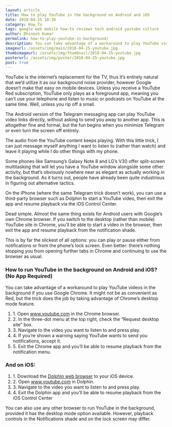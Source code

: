 ```yaml
---
layout: article
title: How to play YouTube in the background on Android and iOS
date: 2018-04-25 10:30 
category: How_To
tags: google web mobile how-to reviews tech android youtube culture
author: Dhinesh Kumar
permalink: how-to-play-youtube-in-background/
description: You can take advantage of a workaround to play YouTube videos in the background if you use Google Chrome. It might not be as convenient as Red, but the trick does the job by taking advantage of Chrome’s desktop mode feature.
imageurl: /assets/img/main/2018-04-25-youtube.jpg
thumbimageurl: /assets/img/thumbnail/2018-04-25-youtube.jpg
posterurl: /assets/img/poster/2018-04-25-youtube.jpg
post: true
---
```


<span class="first-letter">Y</span>ouTube is the internet’s replacement for the TV, thus it’s entirely natural that we’d utilize it as our background noise provider, however Google doesn’t make that easy on mobile devices. Unless you receive a YouTube Red subscription, YouTube only plays as a foreground app, meaning you can’t use your telephone and listen to music or podcasts on YouTube at the same time. Well, unless you rip off a small. 
<br>

The Android version of the Telegram messaging app can play YouTube video links directly, without asking to send you away to another app. This is altogether fine and formal, but the fun begins when you minimize Telegram or even turn the screen off entirely.
<br>

The audio from the YouTube content keeps playing. With this little trick, I can just message myself anything I want to listen to (rather than watch) and leave it playing while I do other things with my phone. 
<br>

Some phones like Samsung’s Galaxy Note 8 and LG’s V30 offer split-screen multitasking that will let you have a YouTube window alongside some other activity, but that’s obviously nowhere near as elegant as actually working in the background. As it turns out, people have already been quite industrious in figuring out alternative tactics. 
<br>

On the iPhone (where the same Telegram trick doesn’t work), you can use a third-party browser such as Dolphin to start a YouTube video, then exit the app and resume playback via the iOS Control Center. 
<br>

Dead simple. Almost the same thing exists for Android users with Google’s own Chrome browser. If you switch to the desktop (rather than mobile) YouTube site in Chrome, you’ll be able to start a video in the browser, then exit the app and resume playback from the notification shade.
<br>

This is by far the slickest of all options: you can play or pause either from notifications or from the phone’s lock screen. Even better: there’s nothing stopping you from opening further tabs in Chrome and continuing to use the browser as usual. 
<br>

<h3><b>How to run YouTube in the background on Android and iOS? (No App Required)</b></h3>
You can take advantage of a workaround to play YouTube videos in the background if you use Google Chrome. It might not be as convenient as Red, but the trick does the job by taking advantage of Chrome’s desktop mode feature.
<br>
<ol>
		<li>1. Open <a href="https://www.youtube.com">www.youtube.com</a> in the Chrome browser.</li>
		<li>2. In the three-dot menu at the top right, check the “Request desktop site” box.</li>
		<li>3. Navigate to the video you want to listen to and press play.</li>
	  <li>4. If you’re shown a warning saying YouTube wants to send you notifications, accept it.</li>
		<li>5. Exit the Chrome app and you’ll be able to resume playback from the notification menu.</li>
</ol> 
<h3><b>And on iOS:</b></h3>
<ol>
	<li>1. Download the <a href="https://itunes.apple.com/gb/app/dolphin-web-browser/id452204407?mt=8">Dolphin web browser</a> to your iOS device.</li>
	<li>2. Open <a href="https://www.youtube.com">www.youtube.com</a> in Dolphin.</li>
	<li>3. Navigate to the video you want to listen to and press play.</li>
	<li>4. Exit the Dolphin app and you’ll be able to resume playback from the iOS Control Center</li>
</ol>  
You can also use any other browser to run YouTube in the background, provided it has the desktop mode option available. However, playback controls in the Notifications shade and on the lock screen may differ.

